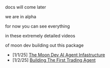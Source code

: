 docs will come later

we are in alpha

for now you can see everything 

in these extremely detailed videos

of moon dev building out this package

- [1/1/25] [The Moon Dev AI Agent Infastructure](https://www.youtube.com/watch?v=0-UfinNUfrI)
- [1/2/25] [Building The First Trading Agent](https://www.youtube.com/watch?v=Grg2Sir5vOY)
